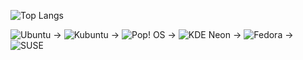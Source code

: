 ![Top Langs](https://github-readme-stats.vercel.app/api/top-langs/?username=QazCetelic&langs_count=100&layout=compact)
 
![Ubuntu](https://img.shields.io/badge/Ubuntu-E95420?style=flat-square&logo=ubuntu&logoColor=white) →
![Kubuntu](https://img.shields.io/badge/-KUbuntu-%230079C1?style=flat-square&logo=kubuntu&logoColor=white) →
![Pop! OS](https://img.shields.io/badge/Pop!_OS-48B9C7?style=flat-square&logo=Pop!_OS&logoColor=white) →
![KDE Neon](https://img.shields.io/badge/-KDE%20Neon-%23219eaa?style=flat-square) →
![Fedora](https://img.shields.io/badge/Fedora-294172?style=flat-square&logo=fedora&logoColor=white) →
![SUSE](https://img.shields.io/badge/SUSE-0C322C?style=flat-square&logo=SUSE&logoColor=white)
